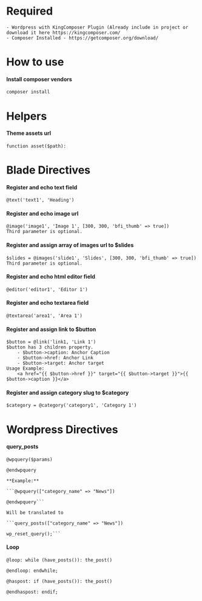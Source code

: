 # Required
    - Wordpress with KingComposer Plugin (Already include in project or download it here https://kingcomposer.com/
    - Composer Installed - https://getcomposer.org/download/
    
# How to use
#### Install composer vendors     
    composer install
# Helpers
#### Theme assets url
    function asset($path): 
# Blade Directives
#### Register and echo text field
    @text('text1', 'Heading') 
#### Register and echo image url
    @image('image1', 'Image 1', [300, 300, 'bfi_thumb' => true])
    Third parameter is optional.
#### Register and assign array of images url to $slides
    $slides = @images('slide1', 'Slides', [300, 300, 'bfi_thumb' => true])
    Third parameter is optional.
#### Register and echo html editor field    
    @editor('editor1', 'Editor 1')
#### Register and echo textarea field     
    @textarea('area1', 'Area 1')
#### Register and assign link to $button    
    $button = @link('link1, 'Link 1')
    $button has 3 children property.
        - $button->caption: Anchor Caption
        - $button->href: Anchor Link
        - $button->target: Anchor target
    Usage Example:
        <a href="{{ $button->href }}" target="{{ $button->target }}">{{ $button->caption }}</a>
#### Register and assign category slug to $category
    $category = @category('category1', 'Category 1')
                 
# Wordpress Directives

#### query_posts
    @wpquery($params)
    
    @endwpquery
    
    **Example:**
     
    ```@wpquery(["category_name" => "News"])
    
    @endwpquery```
    
    Will be translated to
        
    ```query_posts(["category_name" => "News"])
    
    wp_reset_query();```
#### Loop  
    
    @loop: while (have_posts()): the_post()
        
    @endloop: endwhile;
    
    @haspost: if (have_posts()): the_post()
    
    @endhaspost: endif;
    
    
    
    
                                                     